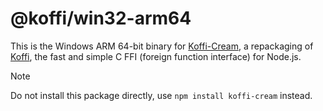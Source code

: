 # @koffi/win32-arm64

This is the Windows ARM 64-bit binary for [Koffi-Cream](https://github.com/Septh/koffi-cream), a repackaging of [Koffi](https://koffi.dev), the fast and simple C FFI (foreign function interface) for Node.js.

> [!NOTE]
> Do not install this package directly, use `npm install koffi-cream` instead.
